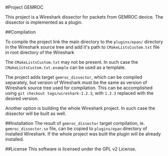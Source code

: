 #Project GEMROC

This project is a Wireshark dissector for packets from GEMROC device. The dissector is
implemented as a plugin.

##Compilation

To compile the project link the main directory to the `plugins/epan/` directory in the Wireshark
source tree and add it's path to `CMakeListsCustom.txt` file in root directory of the Wireshark

The `CMakeListsCustom.txt` may not be present. In such case the `CMakeListsCustom.txt.example`
can be used as a template.

The project adds target `gemroc_dissector`, which can be compiled separately,
but version of Wireshark must be the same as version of Wireshark source tree used for compilation.
This can be accomplished using `git checkout tags/wireshark-1.2.3`, with `1.2.3` replaced with the desired version.

Another option is building the whole Wireshark project. In such case the dissector will be built as well.

##Installation
The result of `gemroc_dissector` target compilation, ie. `gemroc_dissector.so` file, can be copied to `plugins/epan` directory of installed Wireshark.
If the whole project was built the plugin will be already installed.

##License
This software is licensed under the GPL v2 License.
